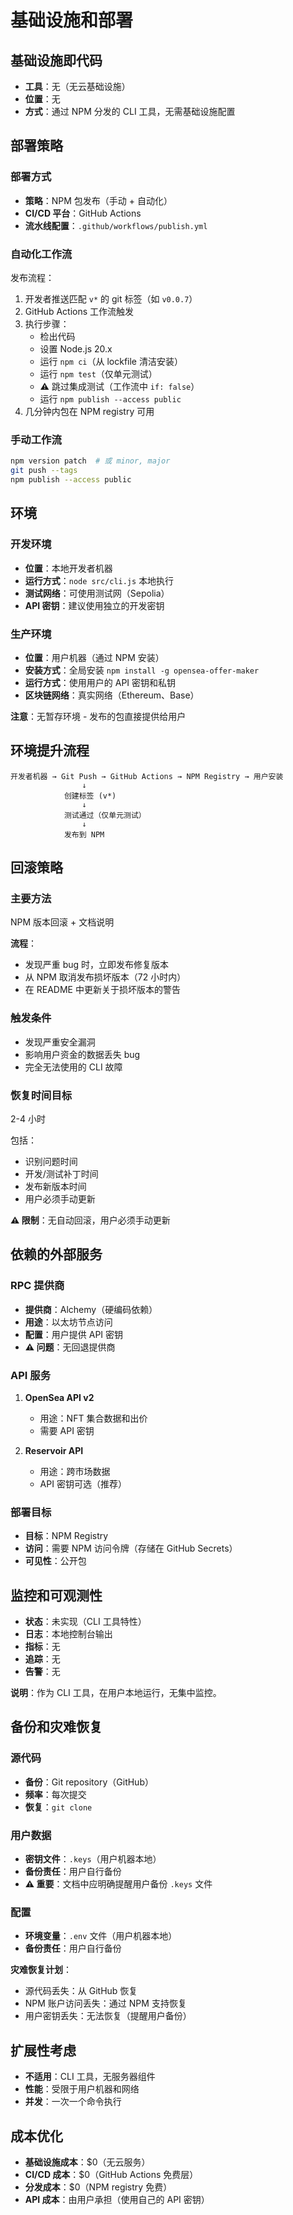 # 基础设施和部署

## 基础设施即代码

- **工具**：无（无云基础设施）
- **位置**：无
- **方式**：通过 NPM 分发的 CLI 工具，无需基础设施配置

## 部署策略

### 部署方式

- **策略**：NPM 包发布（手动 + 自动化）
- **CI/CD 平台**：GitHub Actions
- **流水线配置**：`.github/workflows/publish.yml`

### 自动化工作流

发布流程：

1. 开发者推送匹配 `v*` 的 git 标签（如 `v0.0.7`）
2. GitHub Actions 工作流触发
3. 执行步骤：
   - 检出代码
   - 设置 Node.js 20.x
   - 运行 `npm ci`（从 lockfile 清洁安装）
   - 运行 `npm test`（仅单元测试）
   - ⚠️ 跳过集成测试（工作流中 `if: false`）
   - 运行 `npm publish --access public`
4. 几分钟内包在 NPM registry 可用

### 手动工作流

```bash
npm version patch  # 或 minor, major
git push --tags
npm publish --access public
```

## 环境

### 开发环境
- **位置**：本地开发者机器
- **运行方式**：`node src/cli.js` 本地执行
- **测试网络**：可使用测试网（Sepolia）
- **API 密钥**：建议使用独立的开发密钥

### 生产环境
- **位置**：用户机器（通过 NPM 安装）
- **安装方式**：全局安装 `npm install -g opensea-offer-maker`
- **运行方式**：使用用户的 API 密钥和私钥
- **区块链网络**：真实网络（Ethereum、Base）

**注意**：无暂存环境 - 发布的包直接提供给用户

## 环境提升流程

```
开发者机器 → Git Push → GitHub Actions → NPM Registry → 用户安装
                ↓
            创建标签 (v*)
                ↓
            测试通过（仅单元测试）
                ↓
            发布到 NPM
```

## 回滚策略

### 主要方法
NPM 版本回滚 + 文档说明

**流程**：
- 发现严重 bug 时，立即发布修复版本
- 从 NPM 取消发布损坏版本（72 小时内）
- 在 README 中更新关于损坏版本的警告

### 触发条件

- 发现严重安全漏洞
- 影响用户资金的数据丢失 bug
- 完全无法使用的 CLI 故障

### 恢复时间目标
2-4 小时

包括：
- 识别问题时间
- 开发/测试补丁时间
- 发布新版本时间
- 用户必须手动更新

**⚠️ 限制**：无自动回滚，用户必须手动更新

## 依赖的外部服务

### RPC 提供商
- **提供商**：Alchemy（硬编码依赖）
- **用途**：以太坊节点访问
- **配置**：用户提供 API 密钥
- **⚠️ 问题**：无回退提供商

### API 服务
1. **OpenSea API v2**
   - 用途：NFT 集合数据和出价
   - 需要 API 密钥

2. **Reservoir API**
   - 用途：跨市场数据
   - API 密钥可选（推荐）

### 部署目标
- **目标**：NPM Registry
- **访问**：需要 NPM 访问令牌（存储在 GitHub Secrets）
- **可见性**：公开包

## 监控和可观测性

- **状态**：未实现（CLI 工具特性）
- **日志**：本地控制台输出
- **指标**：无
- **追踪**：无
- **告警**：无

**说明**：作为 CLI 工具，在用户本地运行，无集中监控。

## 备份和灾难恢复

### 源代码
- **备份**：Git repository（GitHub）
- **频率**：每次提交
- **恢复**：`git clone`

### 用户数据
- **密钥文件**：`.keys`（用户机器本地）
- **备份责任**：用户自行备份
- **⚠️ 重要**：文档中应明确提醒用户备份 `.keys` 文件

### 配置
- **环境变量**：`.env` 文件（用户机器本地）
- **备份责任**：用户自行备份

**灾难恢复计划**：
- 源代码丢失：从 GitHub 恢复
- NPM 账户访问丢失：通过 NPM 支持恢复
- 用户密钥丢失：无法恢复（提醒用户备份）

## 扩展性考虑

- **不适用**：CLI 工具，无服务器组件
- **性能**：受限于用户机器和网络
- **并发**：一次一个命令执行

## 成本优化

- **基础设施成本**：$0（无云服务）
- **CI/CD 成本**：$0（GitHub Actions 免费层）
- **分发成本**：$0（NPM registry 免费）
- **API 成本**：由用户承担（使用自己的 API 密钥）
